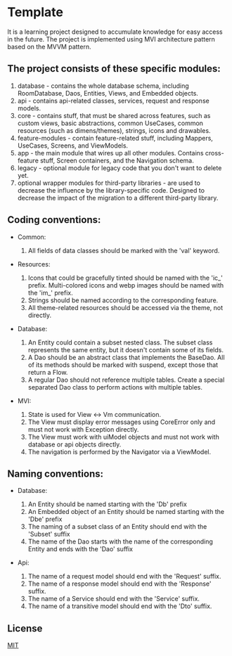 # Template

It is a learning project designed to accumulate knowledge for easy access in the future. The project is implemented using MVI architecture
pattern based on the MVVM pattern.

## The project consists of these specific modules:

1. database - contains the whole database schema, including RoomDatabase, Daos, Entities, Views, and Embedded objects.
2. api - contains api-related classes, services, request and response models.
3. core - contains stuff, that must be shared across features, such as custom views, basic abstractions, common UseCases, common
   resources (such as dimens/themes), strings, icons and drawables.
4. feature-modules - contain feature-related stuff, including Mappers, UseCases, Screens, and ViewModels.
5. app - the main module that wires up all other modules. Contains cross-feature stuff, Screen containers, and the Navigation schema.
6. legacy - optional module for legacy code that you don't want to delete yet.
7. optional wrapper modules for third-party libraries - are used to decrease the influence by the library-specific code. Designed to
   decrease the impact of the migration to a different third-party library.

## Coding conventions:

- Common:
    1. All fields of data classes should be marked with the 'val' keyword.

- Resources:
    1. Icons that could be gracefully tinted should be named with the 'ic_' prefix. Multi-colored icons and webp images should be named with
       the 'im_' prefix.
    2. Strings should be named according to the corresponding feature.
    3. All theme-related resources should be accessed via the theme, not directly.

- Database:
    1. An Entity could contain a subset nested class. The subset class represents the same entity, but it doesn't contain some of its
       fields.
    2. A Dao should be an abstract class that implements the BaseDao. All of its methods should be marked with suspend, except those that
       return a Flow.
    3. A regular Dao should not reference multiple tables. Create a special separated Dao class to perform actions with multiple tables.

- MVI:
    1. State is used for View <-> Vm communication.
    2. The View must display error messages using CoreError only and must not work with Exception directly.
    3. The View must work with uiModel objects and must not work with database or api objects directly.
    4. The navigation is performed by the Navigator via a ViewModel.

## Naming conventions:

- Database:
    1. An Entity should be named starting with the 'Db' prefix
    2. An Embedded object of an Entity should be named starting with the 'Dbe' prefix
    3. The naming of a subset class of an Entity should end with the 'Subset' suffix
    4. The name of the Dao starts with the name of the corresponding Entity and ends with the 'Dao' suffix

- Api:
    1. The name of a request model should end with the 'Request' suffix.
    2. The name of a response model should end with the 'Response' suffix.
    3. The name of a Service should end with the 'Service' suffix.
    4. The name of a transitive model should end with the 'Dto' suffix.

## License

[MIT](https://choosealicense.com/licenses/mit/)